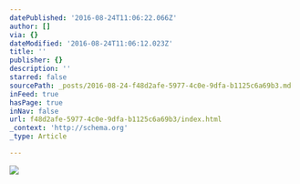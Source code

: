 ```yaml
---
datePublished: '2016-08-24T11:06:22.066Z'
author: []
via: {}
dateModified: '2016-08-24T11:06:12.023Z'
title: ''
publisher: {}
description: ''
starred: false
sourcePath: _posts/2016-08-24-f48d2afe-5977-4c0e-9dfa-b1125c6a69b3.md
inFeed: true
hasPage: true
inNav: false
url: f48d2afe-5977-4c0e-9dfa-b1125c6a69b3/index.html
_context: 'http://schema.org'
_type: Article

---
```

![](https://the-grid-user-content.s3-us-west-2.amazonaws.com/5ec95151-639b-4d6c-8e29-547e100ecac7.jpg)